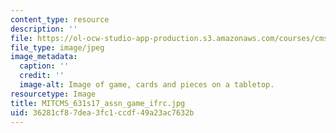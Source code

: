 ```yaml
---
content_type: resource
description: ''
file: https://ol-ocw-studio-app-production.s3.amazonaws.com/courses/cms-631-data-storytelling-studio-climate-change-spring-2017/36281cf87dea3fc1ccdf49a23ac7632b_MITCMS_631s17_assn_game_ifrc.jpg
file_type: image/jpeg
image_metadata:
  caption: ''
  credit: ''
  image-alt: Image of game, cards and pieces on a tabletop.
resourcetype: Image
title: MITCMS_631s17_assn_game_ifrc.jpg
uid: 36281cf8-7dea-3fc1-ccdf-49a23ac7632b
---
```

